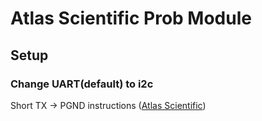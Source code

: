 # Atlas Scientific Prob Module

## Setup
### Change UART(default) to i2c
Short TX -> PGND instructions (<a href='https://www.whiteboxes.ch/docs/tentacle/t3/#/protocols'>Atlas Scientific</a>)
